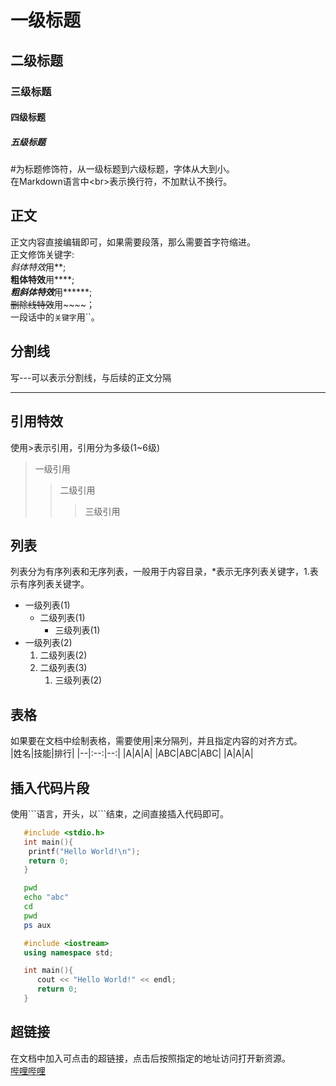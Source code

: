 # 一级标题
## 二级标题
### 三级标题
#### 四级标题
##### 五级标题

  \#为标题修饰符，从一级标题到六级标题，字体从大到小。<br>
  在Markdown语言中\<br\>表示换行符，不加默认不换行。<br>

## 正文
  正文内容直接编辑即可，如果需要段落，那么需要首字符缩进。<br>
  正文修饰关键字:<br>
  *斜体特效*用\*\*;<br>
  **粗体特效**用\*\*\*\*;<br>
  ***粗斜体特效***用\*\*\*\*\*\*;<br>
  ~~删除线特效~~用~~~~；<br>
  一段话中的`关键字`用\`\`。<br>

## 分割线
  写\-\-\-可以表示分割线，与后续的正文分隔

---

## 引用特效
  使用\>表示引用，引用分为多级(1~6级)
> 一级引用
>> 二级引用
>>> 三级引用

## 列表
  列表分为有序列表和无序列表，一般用于内容目录，\*表示无序列表关键字，1.表示有序列表关键字。

* 一级列表(1)
  * 二级列表(1)
    * 三级列表(1)
* 一级列表(2)
  1. 二级列表(2)
  2. 二级列表(3)
     1. 三级列表(2)

## 表格
  如果要在文档中绘制表格，需要使用|来分隔列，并且指定内容的对齐方式。<br>
|姓名|技能|排行|
|--|:--:|--:|
|A|A|A|
|ABC|ABC|ABC|
|A|A|A|

## 插入代码片段
使用\`\`\`语言，开头，以\`\`\`结束，之间直接插入代码即可。<br>

```c
   #include <stdio.h>
   int main(){
	printf("Hello World!\n");
	return 0;
   }
```

```bash
   pwd
   echo "abc"
   cd
   pwd
   ps aux
```

```cpp
   #include <iostream>
   using namespace std;

   int main(){
      cout << "Hello World!" << endl;
      return 0;
   }
```
## 超链接
  在文档中加入可点击的超链接，点击后按照指定的地址访问打开新资源。<br>
[哔哩哔哩](https://www.bilibili.com "点击访问")

